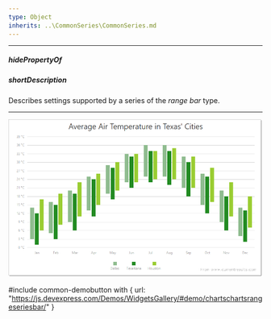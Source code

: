 ```yaml
---
type: Object
inherits: ..\CommonSeries\CommonSeries.md
---
```

---
##### hidePropertyOf

##### shortDescription
Describes settings supported by a series of the *range bar* type.

---
![DevExtreme HTML5 Charts RangeBarSeriesType](/images/ChartJS/RangeBar.png)

#include common-demobutton with {
    url: "https://js.devexpress.com/Demos/WidgetsGallery/#demo/chartschartsrangeseriesbar/"
}